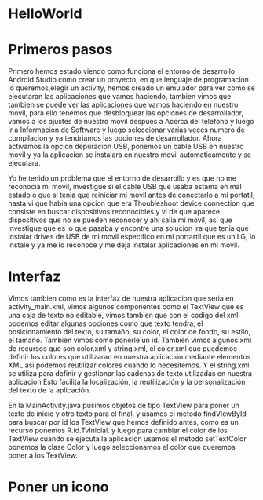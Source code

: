 # HelloWorld

# Primeros pasos

Primero hemos estado viendo como funciona el entorno de desarrollo Android Studio como crear un proyecto, en que lenguaje de programacion lo queremos,elegir un activity, hemos creado un emulador para ver como se ejecutaran las aplicaciones que vamos haciendo, tambien vimos que tambien se puede ver las aplicaciones que vamos haciendo en nuestro movil, para ello tenemos que desbloquear las opciones de desarrollador, vamos a los ajustes de nuestro movil despues a Acerca del telefono y luego ir a Informacion de Software y luego seleccionar varias veces numero de compilacion y ya tendriamos las opciones de desarrollador. Ahora activamos la opcion depuracion USB, ponemos un cable USB en nuestro movil y ya la aplicacion se instalara en nuestro movil automaticamente y se ejecutara.

Yo he tenido un problema que el entorno de desarrollo y es que no me reconocia mi movil, investigue si el cable USB que usaba estama en mal estado o que si tenia que reiniciar mi movil antes de conectarlo a mi portatil, hasta vi que habia una opcion que era Thoubleshoot device connection que consiste en buscar dispositivos reconocibles y vi de que aparece dispositivos que no se pueden reconocer y ahi salia mi movil, asi que investigue que es lo que pasaba y encontre una solucion ira que tenia que instalar drives de USB de mi movil especifico en mi portartil que es un LG, lo instale y ya me lo reconoce y me deja instalar aplicaciones en mi movil.

# Interfaz

Vimos tambien como es la interfaz de nuestra aplicacion que seria en activity_main.xml, vimos algunos componentes como el TextView que es una caja de texto no editable, vimos tambien que con el codigo del xml podemos editar algunas opciones como que texto tendra, el posicionamiento del texto, su tamaño, su color, el color de fondo, su estilo, el tamaño. Tambien vimos como ponerle un id. Tambien vimos algunos xml de recursos que son color.xml y string.xml, el color.xml que puedemos definir los colores que utilizaran en nuestra aplicación mediante elementos XML asi podemos reutilizar colores cuando lo necesitemos. Y el string.xml se utiliza para definir y gestionar las cadenas de texto utilizadas en nuestra aplicacion Esto facilita la localización, la reutilización y la personalización del texto de la aplicación.

En la MainActivity.java pusimos objetos de tipo TextView para poner un texto de inicio y otro texto para el final, y usamos el metodo findViewById para buscar por id los TextView que hemos definido antes, como es un recurso ponemos R.id.TvInicial. y luego para cambiar el color de los TextView cuando se ejecuta la aplicacion usamos el metodo setTextColor ponemos la clase Color y luego seleccionamos el color que queremos poner a los TextView.

# Poner un icono



